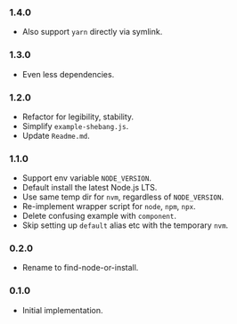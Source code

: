 ### 1.4.0
   * Also support `yarn` directly via symlink.

### 1.3.0
   * Even less dependencies.

### 1.2.0
   * Refactor for legibility, stability.
   * Simplify `example-shebang.js`.
   * Update `Readme.md`.

### 1.1.0
   * Support env variable `NODE_VERSION`.
   * Default install the latest Node.js LTS.
   * Use same temp dir for `nvm`, regardless of `NODE_VERSION`.
   * Re-implement wrapper script for `node`, `npm`, `npx`.
   * Delete confusing example with `component`.
   * Skip setting up `default` alias etc with the temporary `nvm`.

### 0.2.0
   * Rename to find-node-or-install.

### 0.1.0
   * Initial implementation.
